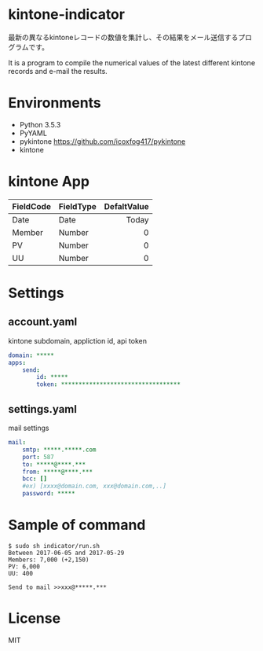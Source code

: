 # kintone-indicator

最新の異なるkintoneレコードの数値を集計し、その結果をメール送信するプログラムです。

It is a program to compile the numerical values of the latest different kintone records and e-mail the results.

# Environments

- Python 3.5.3
- PyYAML
- pykintone https://github.com/icoxfog417/pykintone
- kintone

# kintone App

| FieldCode       | FieldType       | DefaltValue          |
|:----------------|:----------------|---------------------:|
| Date            | Date            |                Today |
| Member          | Number          |                    0 |
| PV              | Number          |                    0 |
| UU              | Number          |                    0 |

# Settings
## account.yaml
kintone subdomain, appliction id, api token

```yaml
domain: *****
apps:
    send:
        id: *****
        token: **********************************
```

## settings.yaml
mail settings

```yaml
mail:
    smtp: *****.*****.com
    port: 587 
    to: *****@****.***
    from: *****@****.***
    bcc: []
    #ex) [xxxx@domain.com, xxx@domain.com,..]
    password: *****
```

# Sample of command

```less
$ sudo sh indicator/run.sh 
Between 2017-06-05 and 2017-05-29
Members: 7,000 (+2,150)
PV: 6,000
UU: 400

Send to mail >>xxx@*****.***
```

# License

MIT
